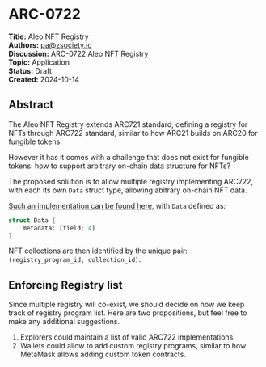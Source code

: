# ARC-0722

**Title:** Aleo NFT Registry<br/>
**Authors:** <pa@zsociety.io><br/>
**Discussion:** ARC-0722 Aleo NFT Registry<br/>
**Topic:** Application<br/>
**Status:** Draft<br/>
**Created:** 2024-10-14<br/>

## Abstract

The Aleo NFT Registry extends ARC721 standard, defining a registry for NFTs through ARC722 standard, similar to how ARC21 builds on ARC20 for fungible tokens.

However it has it comes with a challenge that does not exist for fungible tokens: how to support arbitrary on-chain data structure for NFTs?

The proposed solution is to allow multiple registry implementing ARC722, with each its own `Data` struct type, allowing abitrary on-chain NFT data.

[Such an implementation can be found here](./src/main.leo), with `Data` defined as:

```rust
struct Data {
    metadata: [field; 4]
}
```

NFT collections are then identified by the unique pair: `(registry_program_id, collection_id)`.

## Enforcing Registry list

Since multiple registry will co-exist, we should decide on how we keep track of registry program list. Here are two propositions, but feel free to make any additional suggestions.

1. Explorers could maintain a list of valid ARC722 implementations.
2. Wallets could allow to add custom registry programs, similar to how MetaMask allows adding custom token contracts.
